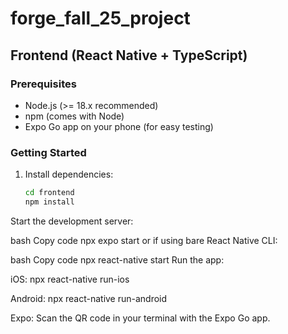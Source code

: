 # forge_fall_25_project

## Frontend (React Native + TypeScript)

### Prerequisites
- Node.js (>= 18.x recommended)
- npm (comes with Node)
- Expo Go app on your phone (for easy testing)

### Getting Started
1. Install dependencies:
   ```bash
   cd frontend
   npm install
Start the development server:

bash
Copy code
npx expo start
or if using bare React Native CLI:

bash
Copy code
npx react-native start
Run the app:

iOS: npx react-native run-ios

Android: npx react-native run-android

Expo: Scan the QR code in your terminal with the Expo Go app.
